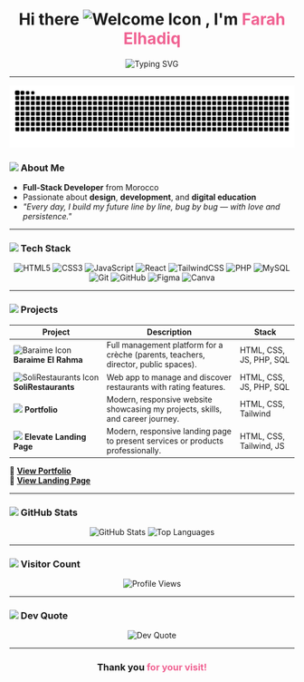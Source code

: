 <h1 align="center">
  Hi there 
  <img src="https://cdn.simpleicons.org/handshake/f06292" width="28" alt="Welcome Icon" />
  , I'm <span style="color:#f06292;">Farah Elhadiq</span>
</h1>

<p align="center">
  <img src="https://readme-typing-svg.demolab.com?font=Fira+Code&size=24&pause=1000&color=f06292&center=true&vCenter=true&width=500&lines=Full+Stack+Web+Developer;Passionate+about+Design+%26+Coding;Creative+Problem+Solver" alt="Typing SVG" />
</p> 

---

<p align="center">
  <img src="https://raw.githubusercontent.com/VishwaGauravIn/VishwaGauravIn/output/github-contribution-grid-snake-dark.svg" alt="GitHub Contribution Snake" />
</p>

### <img src="https://cdn.simpleicons.org/aboutdotme/000000" width="20"/> About Me
- **Full‑Stack Developer** from Morocco  
- Passionate about **design**, **development**, and **digital education**  
- *"Every day, I build my future line by line, bug by bug — with love and persistence."*

---

### <img src="https://cdn-icons-png.flaticon.com/512/716/716784.png" width="20"/> Tech Stack

<div align="center">
  <img src="https://img.shields.io/badge/HTML5-E34F26?logo=html5&style=for-the-badge&logoColor=white" alt="HTML5" />
  <img src="https://img.shields.io/badge/CSS3-1572B6?logo=css3&style=for-the-badge&logoColor=white" alt="CSS3" />
  <img src="https://img.shields.io/badge/JavaScript-F7DF1E?logo=javascript&style=for-the-badge&logoColor=black" alt="JavaScript" />
  <img src="https://img.shields.io/badge/React-61DAFB?logo=react&style=for-the-badge&logoColor=black" alt="React" />
  <img src="https://img.shields.io/badge/TailwindCSS-38B2AC?logo=tailwind-css&style=for-the-badge&logoColor=white" alt="TailwindCSS" />
  <img src="https://img.shields.io/badge/PHP-777BB4?logo=php&style=for-the-badge&logoColor=white" alt="PHP" />
  <img src="https://img.shields.io/badge/MySQL-4479A1?logo=mysql&style=for-the-badge&logoColor=white" alt="MySQL" />
  <img src="https://img.shields.io/badge/Git-F05032?logo=git&style=for-the-badge&logoColor=white" alt="Git" />
  <img src="https://img.shields.io/badge/GitHub-181717?logo=github&style=for-the-badge" alt="GitHub" />
  <img src="https://img.shields.io/badge/Figma-F24E1E?logo=figma&style=for-the-badge" alt="Figma" />
  <img src="https://img.shields.io/badge/Canva-00C4CC?logo=canva&style=for-the-badge" alt="Canva" />
</div>

---

### <img src="https://cdn-icons-png.flaticon.com/512/25/25694.png" width="20"/> Projects

| Project | Description | Stack |
|--------|-------------|--------|
| <img src="https://cdn-icons-png.flaticon.com/512/3043/3043316.png" width="22" alt="Baraime Icon" /> **Baraime El Rahma** | Full management platform for a crèche (parents, teachers, director, public spaces). | HTML, CSS, JS, PHP, SQL |
| <img src="https://cdn-icons-png.flaticon.com/512/1046/1046784.png" width="22" alt="SoliRestaurants Icon" /> **SoliRestaurants** | Web app to manage and discover restaurants with rating features. | HTML, CSS, JS, PHP, SQL |
| <img src="https://cdn.simpleicons.org/webflow/4353FF" width="22"/> **Portfolio** | Modern, responsive website showcasing my projects, skills, and career journey. | HTML, CSS, Tailwind |
| <img src="https://cdn.simpleicons.org/rocket/FF6F00" width="22"/> **Elevate Landing Page** | Modern, responsive landing page to present services or products professionally. | HTML, CSS, Tailwind, JS |

🔗 [**View Portfolio**](https://portfoliofarahelhadiq.netlify.app/)  
🔗 [**View Landing Page**](https://elevate-landing-page.netlify.app/)

---

### <img src="https://cdn.simpleicons.org/github/181717" width="20"/> GitHub Stats

<p align="center">
  <img src="https://github-readme-stats.vercel.app/api?username=Farahelhadiq&show_icons=true&theme=radical" alt="GitHub Stats" />
  <img src="https://github-readme-stats.vercel.app/api/top-langs/?username=Farahelhadiq&layout=compact&theme=radical" alt="Top Languages" />
</p>

---

### <img src="https://cdn.simpleicons.org/googleanalytics/F4B400" width="20"/> Visitor Count

<p align="center">
  <img src="https://komarev.com/ghpvc/?username=Farahelhadiq&style=flat-square&color=brightgreen" alt="Profile Views" />
</p>

---

### <img src="https://cdn-icons-png.flaticon.com/512/3063/3063821.png" width="20"/> Dev Quote

<p align="center">
  <img src="https://quotes-github-readme.vercel.app/api?type=vertical&theme=light" alt="Dev Quote" />
</p>

---

<h3 align="center">
  Thank you <span style="color:#f06292;">for your visit!</span>
</h3>
